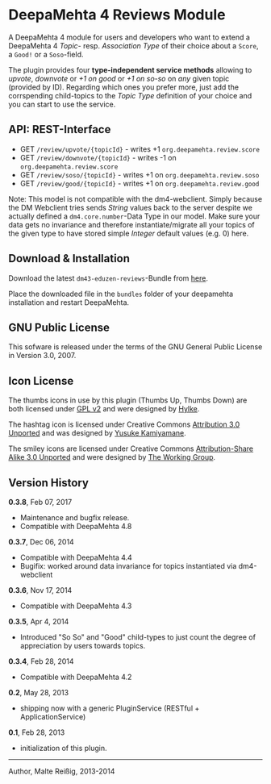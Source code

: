 
# DeepaMehta 4 Reviews Module

A DeepaMehta 4 module for users and developers who want to  extend a DeepaMehta 4 _Topic_- resp. _Association Type_ of their choice about a `Score`, a `Good!` or a `Soso`-field.

The plugin provides four **type-independent service methods** allowing to _upvote_, _downvote_ or _+1 on good_ or _+1 on so-so_ on 
_any_ given topic (provided by ID). Regarding which ones you prefer more, just add the corrspending child-topics to the _Topic Type_ definition of your choice and you can start to use the service.

## API: REST-Interface

 * GET `/review/upvote/{topicId}` - writes +1 `org.deepamehta.review.score`
 * GET `/review/downvote/{topicId}` - writes -1 on `org.deepamehta.review.score`
 * GET `/review/soso/{topicId}` - writes +1 on `org.deepamehta.review.soso`
 * GET `/review/good/{topicId}` - writes +1 on `org.deepamehta.review.good`
 
Note: This model is not compatible with the dm4-webclient. Simply because the DM Webclient tries sends _String_ values back to the server despite we actually defined a `dm4.core.number`-Data Type in our model. Make sure your data gets no invariance and therefore instantiate/migrate all your topics of the given type to have stored simple _Integer_ default values (e.g. 0) here.

## Download & Installation

Download the latest `dm43-eduzen-reviews`-Bundle from [here](http://download.deepamehta.de/nightly/).

Place the downloaded file in the `bundles` folder of your deepamehta installation and restart DeepaMehta.

## GNU Public License

This sofware is released under the terms of the GNU General Public License in Version 3.0, 2007.

## Icon License

The thumbs icons in use by this plugin (Thumbs Up, Thumbs Down) are both licensed under [GPL v2](http://www.gnu.org/licenses/gpl-2.0.html) and were designed by [Hylke](http://www.bomahy.nl).

The hashtag icon is licensed under Creative Commons [Attribution 3.0 Unported](http://creativecommons.org/licenses/by/3.0/) and was designed by [Yusuke Kamiyamane](http://p.yusukekamiyamane.com/).

The smiley icons are licensed under Creative Commons [Attribution-Share Alike 3.0 Unported](http://creativecommons.org/licenses/by-sa/3.0/) and were designed by [The Working Group](http://blog.twg.ca).

## Version History

**0.3.8**, Feb 07, 2017

- Maintenance and bugfix release.
- Compatible with DeepaMehta 4.8

**0.3.7**, Dec 06, 2014

- Compatible with DeepaMehta 4.4
- Bugifix: worked around data invariance for topics instantiated via dm4-webclient

**0.3.6**, Nov 17, 2014

- Compatible with DeepaMehta 4.3

**0.3.5**, Apr 4, 2014

- Introduced "So So" and "Good" child-types to just count the degree of appreciation by users towards topics.

**0.3.4**, Feb 28, 2014

- Compatible with DeepaMehta 4.2

**0.2**, May 28, 2013

- shipping now with a generic PluginService (RESTful + ApplicationService)

**0.1**, Feb 28, 2013

- initialization of this plugin.

-------------------------------
Author, Malte Reißig, 2013-2014


